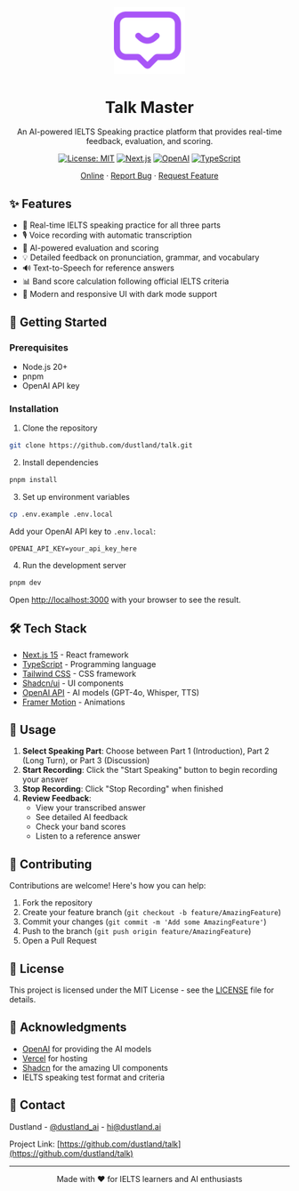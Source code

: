 <div align="center">

<img src="public/talk.png" alt="IELTS Speaking Master" width="128" />

# Talk Master

An AI-powered IELTS Speaking practice platform that provides real-time feedback, evaluation, and scoring.

[![License: MIT](https://img.shields.io/badge/License-MIT-yellow.svg)](https://opensource.org/licenses/MIT)
[![Next.js](https://img.shields.io/badge/Next.js-15-blueviolet.svg)](https://nextjs.org/)
[![OpenAI](https://img.shields.io/badge/OpenAI-GPT--4o-green.svg)](https://openai.com/)
[![TypeScript](https://img.shields.io/badge/TypeScript-5.0-blue.svg)](https://www.typescriptlang.org/)

[Online](https://talk.dustland.ai) · [Report Bug](https://github.com/dustland/talk/issues) · [Request Feature](https://github.com/dustland/talk/issues)

</div>

## ✨ Features

- 🎯 Real-time IELTS speaking practice for all three parts
- 🎙️ Voice recording with automatic transcription
- 🤖 AI-powered evaluation and scoring
- 💡 Detailed feedback on pronunciation, grammar, and vocabulary
- 🔊 Text-to-Speech for reference answers
- 📊 Band score calculation following official IELTS criteria
- 🎨 Modern and responsive UI with dark mode support

## 🚀 Getting Started

### Prerequisites

- Node.js 20+
- pnpm
- OpenAI API key

### Installation

1. Clone the repository

```bash
git clone https://github.com/dustland/talk.git
```

2. Install dependencies

```bash
pnpm install
```

3. Set up environment variables

```bash
cp .env.example .env.local
```

Add your OpenAI API key to `.env.local`:

```env
OPENAI_API_KEY=your_api_key_here
```

4. Run the development server

```bash
pnpm dev
```

Open [http://localhost:3000](http://localhost:3000) with your browser to see the result.

## 🛠️ Tech Stack

- [Next.js 15](https://nextjs.org/) - React framework
- [TypeScript](https://www.typescriptlang.org/) - Programming language
- [Tailwind CSS](https://tailwindcss.com/) - CSS framework
- [Shadcn/ui](https://ui.shadcn.com/) - UI components
- [OpenAI API](https://openai.com/api/) - AI models (GPT-4o, Whisper, TTS)
- [Framer Motion](https://www.framer.com/motion/) - Animations

## 📖 Usage

1. **Select Speaking Part**: Choose between Part 1 (Introduction), Part 2 (Long Turn), or Part 3 (Discussion)
2. **Start Recording**: Click the "Start Speaking" button to begin recording your answer
3. **Stop Recording**: Click "Stop Recording" when finished
4. **Review Feedback**:
   - View your transcribed answer
   - See detailed AI feedback
   - Check your band scores
   - Listen to a reference answer

## 🤝 Contributing

Contributions are welcome! Here's how you can help:

1. Fork the repository
2. Create your feature branch (`git checkout -b feature/AmazingFeature`)
3. Commit your changes (`git commit -m 'Add some AmazingFeature'`)
4. Push to the branch (`git push origin feature/AmazingFeature`)
5. Open a Pull Request

## 📝 License

This project is licensed under the MIT License - see the [LICENSE](LICENSE) file for details.

## 🙏 Acknowledgments

- [OpenAI](https://openai.com/) for providing the AI models
- [Vercel](https://vercel.com/) for hosting
- [Shadcn](https://twitter.com/shadcn) for the amazing UI components
- IELTS speaking test format and criteria

## 📧 Contact

Dustland - [@dustland_ai](https://x.com/dustland_ai) - hi@dustland.ai

Project Link: [https://github.com/dustland/talk](https://github.com/dustland/talk)

---

<div align="center">
Made with ❤️ for IELTS learners and AI enthusiasts
</div>
